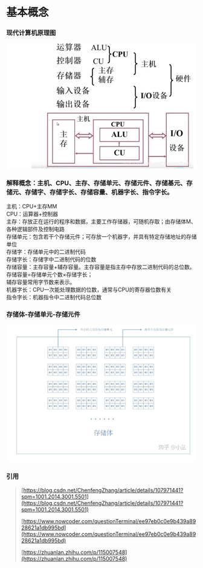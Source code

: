 # 基本概念

### 现代计算机原理图

![](../.gitbook/assets/image.png)

### 

### 

### 解释概念：主机、CPU、主存、存储单元、存储元件、存储基元、存储元、存储字、存储字长、存储容量、机器字长、指令字长。

主机：CPU+主存MM   
CPU：运算器+控制器   
主存：存放正在运行的程序和数据，主要工作存储器，可随机存取；由存储体M、各种逻辑部件及控制电路   
存储单元：包含若干个存储元件；可存放一个机器字，并具有特定存储地址的存储单位   
存储字：存储单元中的二进制代码   
存储字长：存储字中二进制代码的位数   
存储容量：主存容量+辅存容量。主存容量是指主存中存放二进制代码的总位数。  
                    存储容量=存储单元个数×存储字长；  
                    辅存容量常用字节数来表示。   
机器字长：CPU一次能处理数据的位数，通常与CPU的寄存器位数有关   
指令字长：机器指令中二进制代码总位数

### 

### 存储体-存储单元-存储元件

![](../.gitbook/assets/image%20%289%29.png)

### 引用

> [https://blog.csdn.net/ChenfengZhang/article/details/107971441?spm=1001.2014.3001.5501](https://blog.csdn.net/ChenfengZhang/article/details/107971441?spm=1001.2014.3001.5501)
>
> [https://www.nowcoder.com/questionTerminal/ee97eb0c0e9b439a8928621a1db995bd](https://www.nowcoder.com/questionTerminal/ee97eb0c0e9b439a8928621a1db995bd)
>
> [https://zhuanlan.zhihu.com/p/115007548](https://zhuanlan.zhihu.com/p/115007548)



